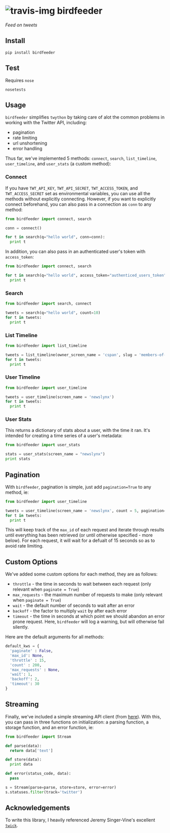 ![travis-img](https://travis-ci.org/newslynx/birdfeeder.svg)
birdfeeder
======
_Feed on tweets_

## Install

```
pip install birdfeeder
```

## Test

Requires `nose`

```
nosetests
```

## Usage

`birdfeeder` simplifies `twython` by taking care of alot the common problems in working with the Twitter API, including:

* pagination
* rate limiting
* url unshortening
* error handling

Thus far, we've implemented 5 methods: `connect`, `search`, `list_timeline`, `user_timeline`, and `user_stats` (a custom method):

### Connect

If you have `TWT_API_KEY`, `TWT_API_SECRET`, `TWT_ACCESS_TOKEN`, and `TWT_ACCESS_SECRET` set as environmental variables, you can use all the methods without explicitly connecting.  However, if you want to explicitly connect beforehand, you can also pass in a connection as `conn` to any method:

```python
from birdfeeder import connect, search

conn = connect() 

for t in search(q="hello world", conn=conn):
  print t
```

In addition, you can also pass in an authenticated user's token with `access_token`:

```python
from birdfeeder import connect, search

for t in search(q="hello world", access_token="authenticed_users_token"):
  print t
```

### Search

```python
from birdfeeder import search, connect

tweets = search(q="hello world", count=10)
for t in tweets:
  print t
```

### List Timeline

```python
from birdfeeder import list_timeline 

tweets = list_timeline(owner_screen_name = 'cspan', slug = 'members-of-congress', count=100)
for t in tweets:
  print t 
```

### User Timeline

```python
from birdfeeder import user_timeline 

tweets = user_timeline(screen_name = 'newslynx')
for t in tweets:
  print t
```

### User Stats 

This returns a dictionary of stats about a user, with the time it ran. It's intended for creating a time series of a user's metadata:

```python
from birdfeeder import user_stats 

stats = user_stats(screen_name = "newslynx")
print stats
```

## Pagination

With `birdfeeder`, pagination is simple, just add `pagination=True` to any method, ie:

```python
from birdfeeder import user_timeline 

tweets = user_timeline(screen_name = 'newslynx', count = 5, pagination=True)
for t in tweets:
  print t
```
This will keep track of the `max_id` of each request and iterate through results until everything has been retrieved (or until otherwise specified - more below). For each request, it will wait for a defualt of 15 seconds so as to avoid rate limiting.

## Custom Options
We've added some custom options for each method, they are as follows:

* `throttle` - the time in seconds to wait between each request (only relevant when `paginate = True`)
* `max_requests` - the maximum number of requests to make (only relevant when `paginate = True`)
* `wait` - the default number of seconds to wait after an error
* `backoff` - the factor to multiply `wait` by after each error 
* `timeout` - the time in seconds at which point we should abandon an error prone request. Here, `birdfeeder` will log a warning, but will otherwise fail silently.

Here are the default arguments for all methods:

```python
default_kws = {
  'paginate' : False,
  'max_id': None,
  'throttle' : 15,
  'count' : 200,
  'max_requests' : None,
  'wait': 1,
  'backoff': 2,
  'timeout': 30
}
```

## Streaming 

Finally, we've included a simple streaming API client (from [here](http://twython.readthedocs.org/en/latest/usage/streaming_api.html)).
With this, you can pass in three functions on initialization: a parsing function, a storage function, and an error function, ie:

```python
from birdfeeder import Stream 

def parse(data):
  return data['text']

def store(data):
  print data 

def error(status_code, data):
  pass

s = Stream(parse=parse, store=store, error=error)
s.statuses.filter(track='twitter')
```

## Acknowledgements 

To write this library, I heavily referenced Jeremy Singer-Vine's excellent [`twick`](https://github.com/jsvine/twick).



